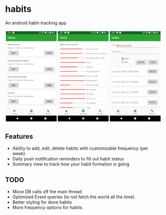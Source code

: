# habits
An android habit-tracking app

![Screenshot](/screenshot.png?raw=true "Screenshot")

## Features
- Ability to add, edit, delete habits with customizable frequency (per week)
- Daily push notification reminders to fill out habit status
- Summary view to track how your habit formation is going

## TODO
- Move DB calls off the main thread
- Optimized Event queries (to not fetch the world all the time).
- Better styling for done habits
- More frequency options for habits

